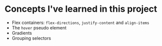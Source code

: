 # Concepts I've learned in this project

- Flex containers: `flex-directions`, `justify-content` and `align-items`
- The `hover` pseudo element
- Gradients
- Grouping selectors
